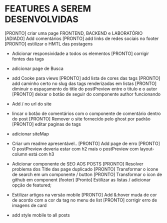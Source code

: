 # FEATURES A SEREM DESENVOLVIDAS

[PRONTO] criar uma page FRONTEND, BACKEND e LABORATÓRIO
[ADIADO] Add comentários
[PRONTO] add links de redes sociais no footer
[PRONTO] estilizar o HMTL das postagens
- Adicionar responsividade a todos os elementos
[PRONTO] corrigir fontes das tags
- adicionar page de Busca
- add Cooke para views
[PRONTO] add lista de cores das tags
[PRONTO] add caminho certo no slug das tags renderizadas em listas
[PRONTO] diminuir o espaçamento do title do postPreview entre o titulo e o autor
[PRONTO] deixar o botão de seguir do componente author funcionando

- Add / no url do site
- lincar o botão de comentários com o componente de comentário dentro do post
[PRONTO] Remover o site fornecido pelo ghost por padrão
[PRONTO] editar paginas de tags
- adicionar siteMap
- Criar um readme apresentável..
[PRONTO] Add page de erro
[PRONTO] O postPreview deveria estar com h2 mais o postPreview com layout-column está com h3
- Adicionar componente de SEO AOS POSTS
[PRONTO] Resolver problema dos Title das page duplicado
[PRONTO] Transformar o icone de search em um componente / button
[PRONTO] Transformar o icon de github em component (footer)
[Pronto] Estilizar as listas / adicionar opção de featured;
- Estilizar artigos na versão mobile
[PRONTO] Add &:hover muda de cor de acordo com a cor da tag no menu de list
[PRONTO] corrigir erro de imagens de card
- add style mobile to all posts
<!-- ////////////// -->
